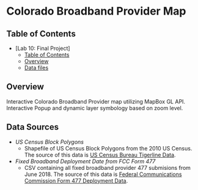 # Colorado Broadband Provider Map

## Table of Contents

- [Lab 10: Final Project]
    - [Table of Contents](#table-of-contents)
    - [Overview](#overview)
    - [Data files](#data-files)

## Overview
Interactive Colorado Broadband Provider map utilizing MapBox GL API.  Interactive Popup and dynamic layer symbology based on zoom level.

## Data Sources

* *US Census Block Polygons*
	* Shapefile of US Census Block Polygons from the 2010 US Census. The source of this data is [US Census Bureau Tigerline Data](https://www.census.gov/geographies/mapping-files/time-series/geo/tiger-line-file.html).
* *Fixed Broadband Deployment Date from FCC Form 477*
	* CSV containing all fixed broadband provider 477 submisions from June 2018. The source of this data is [Federal Communications Commission Form 477 Deployment Data](https://www.fcc.gov/general/broadband-deployment-data-fcc-form-477).